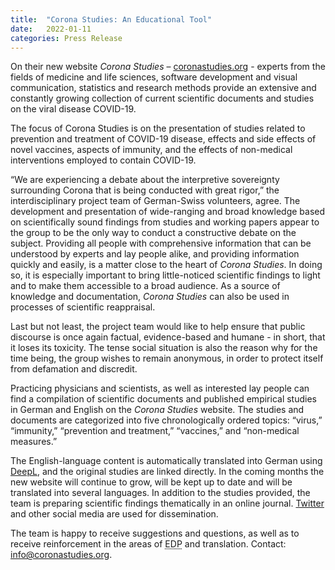 ```yaml
---
title:  "Corona Studies: An Educational Tool"
date:   2022-01-11
categories: Press Release
---
```

On their new website _Corona Studies_ – [coronastudies.org](https://coronastudies.org) - experts from the fields of medicine and life sciences, software development and visual communication, statistics and research methods provide an extensive and constantly growing collection of current scientific documents and studies on the viral disease COVID-19. 

The focus of Corona Studies is on the presentation of studies related to prevention and treatment of COVID-19 disease, effects and side effects of novel vaccines, aspects of immunity, and the effects of non-medical interventions employed to contain COVID-19.

“We are experiencing a debate about the interpretive sovereignty surrounding Corona that is being conducted with great rigor,” the interdisciplinary project team of German-Swiss volunteers, agree. The development and presentation of wide-ranging and broad knowledge based on scientifically sound findings from studies and working papers appear to the group to be the only way to conduct a constructive debate on the subject. Providing all people with comprehensive information that can be understood by experts and lay people alike, and providing information quickly and easily, is a matter close to the heart of _Corona Studies_. In doing so, it is especially important to bring little-noticed scientific findings to light and to make them accessible to a broad audience. As a source of knowledge and documentation, _Corona Studies_ can also be used in processes of scientific reappraisal.

Last but not least, the project team would like to help ensure that public discourse is once again factual, evidence-based and humane - in short, that it loses its toxicity. The tense social situation is also the reason why for the time being, the group wishes to remain anonymous, in order to protect itself from defamation and discredit.

Practicing physicians and scientists, as well as interested lay people can find a compilation of scientific documents and published empirical studies in German and English on the _Corona Studies_ website. The studies and documents are categorized into five chronologically ordered topics: “virus,” “immunity,” “prevention and treatment,” “vaccines,” and “non-medical measures.” 

The English-language content is automatically translated into German using [DeepL](https://deepl.com), and the original studies are linked directly. In the coming months the new website will continue to grow, will be kept up to date and will be translated into several languages. In addition to the studies provided, the team is preparing scientific findings thematically in an online journal. [Twitter](https://twitter.com/coronastudies) and other social media are used for dissemination.

The team is happy to receive suggestions and questions, as well as to receive reinforcement in the areas of <abbr title="electronic data processing">EDP</abbr> and translation. Contact: [info@coronastudies.org](mailto:info@coronastudies.org).